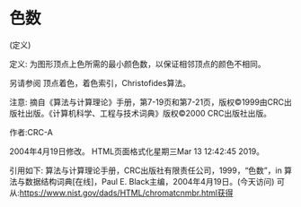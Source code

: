 # 色数


(定义)



定义:
为图形顶点上色所需的最小颜色数，以保证相邻顶点的颜色不相同。



另请参阅
顶点着色，着色索引，Christofides算法。



注意:
摘自《算法与计算理论》手册，第7-19页和第7-21页，版权©1999由CRC出版社出版。《计算机科学、工程与技术词典》版权©2000 CRC出版社出版。


作者:CRC-A







2004年4月19日修改。
HTML页面格式化星期三Mar 13 12:42:45 2019。



引用如下:
算法与计算理论手册，CRC出版社有限责任公司，1999，“色数”，in
算法与数据结构词典[在线]，Paul E. Black主编，2004年4月19日。(今天访问)
可从:https://www.nist.gov/dads/HTML/chromatcnmbr.html获得
